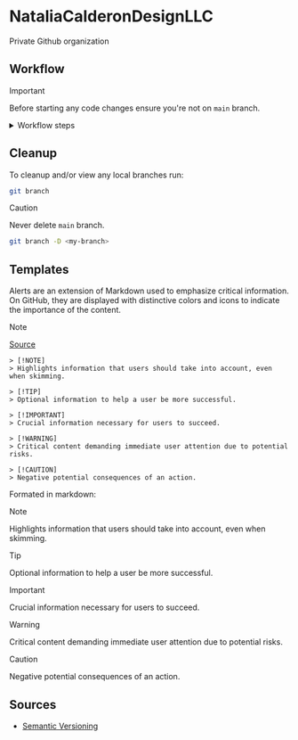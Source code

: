# NataliaCalderonDesignLLC

Private Github organization

## Workflow

> [!IMPORTANT]  
> Before starting any code changes ensure you're not on `main` branch.

<details>
  <summary>Workflow steps</summary>

Create a branch off of `main` by running the following command:

```bash
git checkout -b <my-branch>
```

> [!TIP]
> Once you have a branch you can push the branch, create a PR and keep making commits. The PR will keep track of all the commits and you can continously save your work without affecting `main`. Push your changes often so that you don't lose your work in the event of an accidental dataloss incident.

Once you're ready to merge your changes into `main` branch go ahead and merge the PR. Once the PR is merged you will need to run the following commands locally:

* **Switch back to main branch**

```bash
git switch main
```

* **Pull latest changes**

```bash
git pull
```

* **Tag your `main` branch with latest version**

```bash
git tag v0.X.X
```

* **Push tags**

```bash
git push --tags
```

> [!IMPORTANT]  
> Don't forget to cleanup leftover branches that have already been merged

</details>

## Cleanup

To cleanup and/or view any local branches run:

```bash
git branch
```

> [!CAUTION]
> Never delete `main` branch.

```bash
git branch -D <my-branch>
```

## Templates

Alerts are an extension of Markdown used to emphasize critical information. On GitHub, they are displayed with distinctive colors and icons to indicate the importance of the content.

> [!NOTE]  
> [Source](https://github.com/orgs/community/discussions/16925)

```text
> [!NOTE]  
> Highlights information that users should take into account, even when skimming.

> [!TIP]
> Optional information to help a user be more successful.

> [!IMPORTANT]  
> Crucial information necessary for users to succeed.

> [!WARNING]  
> Critical content demanding immediate user attention due to potential risks.

> [!CAUTION]
> Negative potential consequences of an action.
```

Formated in markdown:

> [!NOTE]  
> Highlights information that users should take into account, even when skimming.

> [!TIP]
> Optional information to help a user be more successful.

> [!IMPORTANT]  
> Crucial information necessary for users to succeed.

> [!WARNING]  
> Critical content demanding immediate user attention due to potential risks.

> [!CAUTION]
> Negative potential consequences of an action.

## Sources

* [Semantic Versioning](https://semver.org/)
